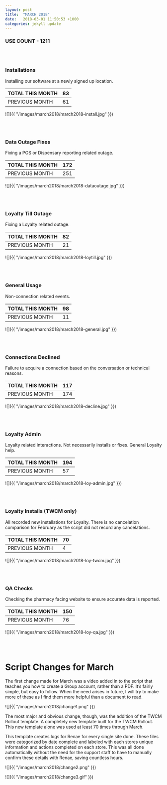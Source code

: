 ```yaml
---
layout: post
title:  "MARCH 2018"
date:   2018-03-01 11:50:53 +1000
categories: jekyll update
---
```

### USE COUNT - 1211

<br/>
<br/>

### Installations
Installing our software at a newly signed up location.

| TOTAL THIS MONTH  | 83 |
| --- | --- |
| PREVIOUS MONTH  | 61 |

![]({{ "/images/march2018/march2018-install.jpg" }})  

<br/>
<br/>

### Data Outage Fixes
Fixing a POS or Dispensary reporting related outage.

| TOTAL THIS MONTH  | 172 |
| --- | --- |
| PREVIOUS MONTH  | 251 |

![]({{ "/images/march2018/march2018-dataoutage.jpg" }})  

<br/>
<br/>

### Loyalty Till Outage
Fixing a Loyalty related outage.

| TOTAL THIS MONTH  | 82 |
| --- | --- |
| PREVIOUS MONTH  | 21 |

![]({{ "/images/march2018/march2018-loytill.jpg" }})  

<br/>
<br/>

### General Usage
Non-connection related events.

| TOTAL THIS MONTH  | 98 |
| --- | --- |
| PREVIOUS MONTH  | 11 |

![]({{ "/images/march2018/march2018-general.jpg" }})  

<br/>
<br/>

### Connections Declined
Failure to acquire a connection based on the conversation or technical reasons.

| TOTAL THIS MONTH  | 117 |
| --- | --- |
| PREVIOUS MONTH  | 174 |

![]({{ "/images/march2018/march2018-decline.jpg" }})  

<br/>
<br/>

### Loyalty Admin
Loyalty related interactions. Not necessarily installs or fixes. General Loyalty help.

| TOTAL THIS MONTH  | 194 |
| --- | --- |
| PREVIOUS MONTH  | 57 |

![]({{ "/images/march2018/march2018-loy-admin.jpg" }})  

<br/>
<br/>

### Loyalty Installs (TWCM only)
All recorded new installations for Loyalty. There is no cancelation comparison for 
February as the script did not record any cancelations.

| TOTAL THIS MONTH  | 70 |
| --- | --- |
| PREVIOUS MONTH  | 4 |

![]({{ "/images/march2018/march2018-loy-twcm.jpg" }})  

<br/>
<br/>

### QA Checks
Checking the pharmacy facing website to ensure accurate data is reported.

| TOTAL THIS MONTH  | 150 |
| --- | --- |
| PREVIOUS MONTH  | 76 |

![]({{ "/images/march2018/march2018-loy-qa.jpg" }})  

<br/>
<br/>

# Script Changes for March

The first change made for March was a video added in to the script that teaches you how to create a Group account, rather than a PDF. It’s fairly simple, but easy to follow. When the need arises in future, I will try to make more of these as I find them more helpful than a document to read.

![]({{ "/images/march2018/change1.png" }})  

The most major and obvious change, though, was the addition of the TWCM Rollout template. A completely new template built for the TWCM Rollout. This new template alone was used at least 70 times through March. 


This template creates logs for Renae for every single site done. These files were categorized by date complete and labeled with each stores unique information and actions completed on each store. This was all done automatically without the need for the support staff to have to manually confirm these details with Renae, saving countless hours.

![]({{ "/images/march2018/change2.png" }})  

![]({{ "/images/march2018/change3.gif" }})  